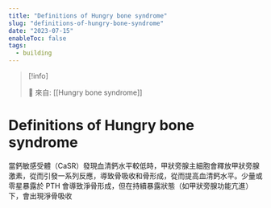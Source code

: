 ```yaml
---
title: "Definitions of Hungry bone syndrome"
slug: "definitions-of-hungry-bone-syndrome"
date: "2023-07-15"
enableToc: false
tags:
  - building
---
```


> [!info]
>
> 🌱 來自: [[Hungry bone syndrome]]

# Definitions of Hungry bone syndrome

當鈣敏感受體（CaSR）發現血清鈣水平較低時，甲狀旁腺主細胞會釋放甲狀旁腺激素，從而引發一系列反應，導致骨吸收和骨形成，從而提高血清鈣水平。少量或零星暴露於 PTH 會導致淨骨形成，但在持續暴露狀態（如甲狀旁腺功能亢進）下，會出現淨骨吸收
